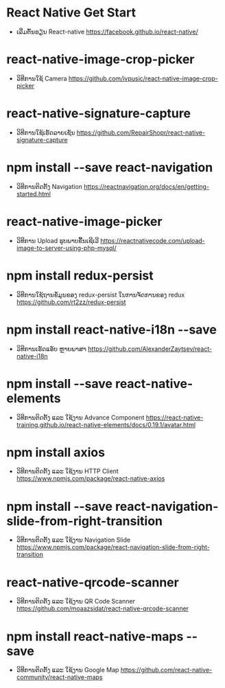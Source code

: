 # React Native Get Start
* ເລີ່ມຕົ້ນຮຽນ React-native
https://facebook.github.io/react-native/

# react-native-image-crop-picker
* ວິທີການໃຊ້ Camera
https://github.com/ivpusic/react-native-image-crop-picker

# react-native-signature-capture
* ວິທີການໃຊ້ເຮັດລາຍເຊັນ
https://github.com/RepairShopr/react-native-signature-capture

# npm install --save react-navigation
* ວິທີການຕິດຕັ້ງ Navigation
https://reactnavigation.org/docs/en/getting-started.html

# react-native-image-picker
* ວິທີການ Upload ຮູບພາບຂື້ນເຊີເວີ
https://reactnativecode.com/upload-image-to-server-using-php-mysql/

# npm install redux-persist
* ວິທີການໃຊ້ຖານຂໍ້ມູນຂອງ redux-persist ໃນການຈັດການຂອງ redux
https://github.com/rt2zz/redux-persist

# npm install react-native-i18n --save
* ວິທີການເຮັດແອັບ ຫຼາຍພາສາ
https://github.com/AlexanderZaytsev/react-native-i18n

# npm install --save react-native-elements
* ວິທີການຕິດຕັ້ງ ແລະ ໃຊ້ງານ Advance Component
https://react-native-training.github.io/react-native-elements/docs/0.19.1/avatar.html

# npm install axios
* ວິທີການຕິດຕັ້ງ ແລະ ໃຊ້ງານ HTTP Client
https://www.npmjs.com/package/react-native-axios

# npm install --save react-navigation-slide-from-right-transition
* ວິທີການຕິດຕັ້ງ ແລະ ໃຊ້ງານ Navigation Slide
https://www.npmjs.com/package/react-navigation-slide-from-right-transition

# react-native-qrcode-scanner
* ວິທີການຕິດຕັ້ງ ແລະ ໃຊ້ງານ QR Code Scanner
https://github.com/moaazsidat/react-native-qrcode-scanner

# npm install react-native-maps --save
* ວິທີການຕິດຕັ້ງ ແລະ ໃຊ້ງານ Google Map
https://github.com/react-native-community/react-native-maps
